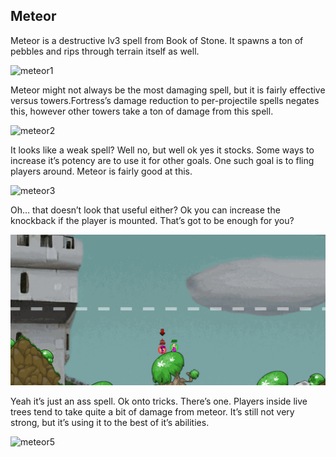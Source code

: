 ## Meteor


Meteor is a destructive lv3 spell from Book of Stone. It spawns a ton of pebbles and rips through terrain itself as well.


![meteor1](https://raw.githubusercontent.com/1IlIl/wikidata/main/stone/gifs/meteor1.gif)


Meteor might not always be the most damaging spell, but it is fairly effective versus towers.Fortress’s damage reduction to per-projectile spells negates this, however other towers take a ton of damage from this spell.


![meteor2](https://raw.githubusercontent.com/1IlIl/wikidata/main/stone/gifs/meteor2.gif)


It looks like a weak spell? Well no, but well ok yes it stocks. Some ways to increase it’s potency are to use it for other goals. One such goal is to fling players around. Meteor is fairly good at this.


![meteor3](https://raw.githubusercontent.com/1IlIl/wikidata/main/stone/gifs/meteor3.gif)


Oh… that doesn’t look that useful either? Ok you can increase the knockback if the player is mounted. That’s got to be enough for you?


![meteor4](https://raw.githubusercontent.com/1IlIl/wikidata/main/stone/gifs/meteor4.gif)


Yeah it’s just an ass spell. Ok onto tricks. There’s one. Players inside live trees tend to take quite a bit of damage from meteor. It’s still not very strong, but it’s using it to the best of it’s abilities.


![meteor5](https://raw.githubusercontent.com/1IlIl/wikidata/main/stone/gifs/meteor5.gif)

